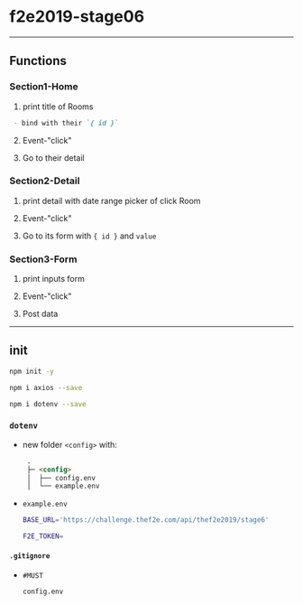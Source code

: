 # f2e2019-stage06

---

## Functions

### Section1-Home

1. print title of Rooms

  ```markdown
   - bind with their `{ id }`
  ```

2. Event-"click"

3. Go to their detail

### Section2-Detail

1. print detail with date range picker of click Room

2. Event-"click"

3. Go to its form with `{ id }` and `value`

### Section3-Form

1. print inputs form

2. Event-"click"

3. Post data

---

## init

  ```sh
  npm init -y
  ```

  ```sh
  npm i axios --save
  ```

  ```sh
  npm i dotenv --save
  ```

### `dotenv`

- new folder `<config>` with:

  ```markdown
   .
   ├─ <config>
   │  ├── config.env
   │  └── example.env
  ```

- `example.env`

  ```sh
  BASE_URL='https://challenge.thef2e.com/api/thef2e2019/stage6'

  F2E_TOKEN=
  ```

#### `.gitignore`

- `#MUST`

  ```sh
  config.env
  ```

